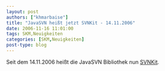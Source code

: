 ```yaml
---
layout: post
authors: ["khmarbaise"]
title: "JavaSVN heißt jetzt SVNKit - 14.11.2006"
date: 2006-11-16 11:01:00
tags: SKM,Neuigkeiten
categories: [SKM,Neuigkeiten]
post-type: blog
---
```

Seit dem 14.11.2006 heißt die JavaSVN Bibliothek nun <a href="http://www.svnkit.com"  title="http://www.svnkit.com">SVNKit</a>.
